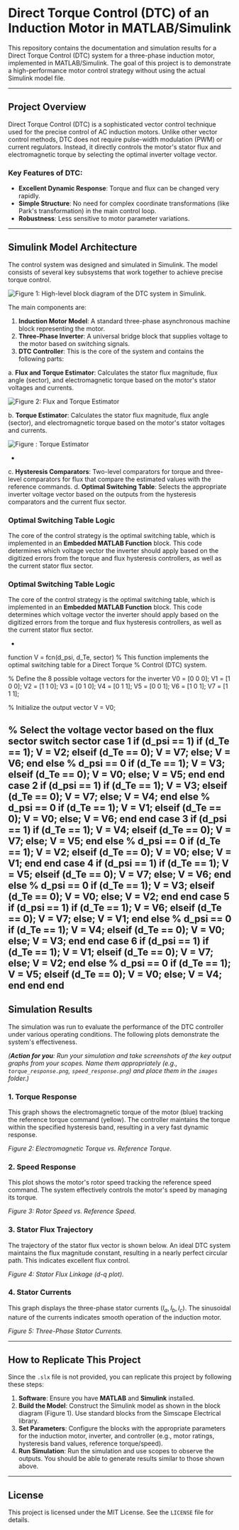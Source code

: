 # Direct Torque Control (DTC) of an Induction Motor in MATLAB/Simulink

This repository contains the documentation and simulation results for a Direct Torque Control (DTC) system for a three-phase induction motor, implemented in MATLAB/Simulink. The goal of this project is to demonstrate a high-performance motor control strategy without using the actual Simulink model file.

---

## Project Overview

Direct Torque Control (DTC) is a sophisticated vector control technique used for the precise control of AC induction motors. Unlike other vector control methods, DTC does not require pulse-width modulation (PWM) or current regulators. Instead, it directly controls the motor's stator flux and electromagnetic torque by selecting the optimal inverter voltage vector.

### Key Features of DTC:
-   **Excellent Dynamic Response**: Torque and flux can be changed very rapidly.
-   **Simple Structure**: No need for complex coordinate transformations (like Park's transformation) in the main control loop.
-   **Robustness**: Less sensitive to motor parameter variations.

---

## Simulink Model Architecture

The control system was designed and simulated in Simulink. The model consists of several key subsystems that work together to achieve precise torque control.

![Figure 1: High-level block diagram of the DTC system in Simulink.](Images/DTC_complete_circuit.png)

The main components are:
1.  **Induction Motor Model**: A standard three-phase asynchronous machine block representing the motor.
2.  **Three-Phase Inverter**: A universal bridge block that supplies voltage to the motor based on switching signals.
3.  **DTC Controller**: This is the core of the system and contains the following parts:

a. **Flux and Torque Estimator**: Calculates the stator flux magnitude, flux angle (sector), and electromagnetic torque based on the motor's stator voltages and currents.
   
![Figure 2: Flux and Torque Estimator](Images/estimation_flux_subsystem_border.png)

b. **Torque Estimator**: Calculates the stator flux magnitude, flux angle (sector), and electromagnetic torque based on the motor's stator voltages and currents.

![Figure : Torque Estimator](Images/estimation_torque_subsystem_border.png)

*
c. **Hysteresis Comparators**: Two-level comparators for torque and three-level comparators for flux that compare the estimated values with the reference commands.
d. **Optimal Switching Table**: Selects the appropriate inverter voltage vector based on the outputs from the hysteresis comparators and the current flux sector.
### Optimal Switching Table Logic

The core of the control strategy is the optimal switching table, which is implemented in an **Embedded MATLAB Function** block. This code determines which voltage vector the inverter should apply based on the digitized errors from the torque and flux hysteresis controllers, as well as the current stator flux sector.

### Optimal Switching Table Logic

The core of the control strategy is the optimal switching table, which is implemented in an **Embedded MATLAB Function** block. This code determines which voltage vector the inverter should apply based on the digitized errors from the torque and flux hysteresis controllers, as well as the current stator flux sector.

* ```matlab
function V = fcn(d_psi, d_Te, sector)
% This function implements the optimal switching table for a Direct Torque
% Control (DTC) system.

% Define the 8 possible voltage vectors for the inverter
V0 = [0 0 0];
V1 = [1 0 0];
V2 = [1 1 0];
V3 = [0 1 0];
V4 = [0 1 1];
V5 = [0 0 1];
V6 = [1 0 1];
V7 = [1 1 1];

% Initialize the output vector
V = V0;

% Select the voltage vector based on the flux sector
switch sector
    case 1
        if (d_psi == 1)
            if (d_Te == 1);     V = V2;
            elseif (d_Te == 0); V = V7;
            else;               V = V6;
            end
        else % d_psi == 0
            if (d_Te == 1);     V = V3;
            elseif (d_Te == 0); V = V0;
            else;               V = V5;
            end
        end
    case 2
        if (d_psi == 1)
            if (d_Te == 1);     V = V3;
            elseif (d_Te == 0); V = V7;
            else;               V = V4;
            end
        else % d_psi == 0
            if (d_Te == 1);     V = V1;
            elseif (d_Te == 0); V = V0;
            else;               V = V6;
            end
        end
    case 3
        if (d_psi == 1)
            if (d_Te == 1);     V = V4;
            elseif (d_Te == 0); V = V7;
            else;               V = V5;
            end
        else % d_psi == 0
            if (d_Te == 1);     V = V2;
            elseif (d_Te == 0); V = V0;
            else;               V = V1;
            end
        end
    case 4
        if (d_psi == 1)
            if (d_Te == 1);     V = V5;
            elseif (d_Te == 0); V = V7;
            else;               V = V6;
            end
        else % d_psi == 0
            if (d_Te == 1);     V = V3;
            elseif (d_Te == 0); V = V0;
            else;               V = V2;
            end
        end
    case 5
        if (d_psi == 1)
            if (d_Te == 1);     V = V6;
            elseif (d_Te == 0); V = V7;
            else;               V = V1;
            end
        else % d_psi == 0
            if (d_Te == 1);     V = V4;
            elseif (d_Te == 0); V = V0;
            else;               V = V3;
            end
        end
    case 6
        if (d_psi == 1)
            if (d_Te == 1);     V = V1;
            elseif (d_Te == 0); V = V7;
            else;               V = V2;
            end
        else % d_psi == 0
            if (d_Te == 1);     V = V5;
            elseif (d_Te == 0); V = V0;
            else;               V = V4;
            end
        end
end
---

## Simulation Results

The simulation was run to evaluate the performance of the DTC controller under various operating conditions. The following plots demonstrate the system's effectiveness.

*(**Action for you**: Run your simulation and take screenshots of the key output graphs from your scopes. Name them appropriately (e.g., `torque_response.png`, `speed_response.png`) and place them in the `images` folder.)*

### 1. Torque Response

This graph shows the electromagnetic torque of the motor (blue) tracking the reference torque command (yellow). The controller maintains the torque within the specified hysteresis band, resulting in a very fast dynamic response.

*Figure 2: Electromagnetic Torque vs. Reference Torque.*

### 2. Speed Response

This plot shows the motor's rotor speed tracking the reference speed command. The system effectively controls the motor's speed by managing its torque.

*Figure 3: Rotor Speed vs. Reference Speed.*

### 3. Stator Flux Trajectory

The trajectory of the stator flux vector is shown below. An ideal DTC system maintains the flux magnitude constant, resulting in a nearly perfect circular path. This indicates excellent flux control.

*Figure 4: Stator Flux Linkage (d-q plot).*

### 4. Stator Currents

This graph displays the three-phase stator currents ($I_a, I_b, I_c$). The sinusoidal nature of the currents indicates smooth operation of the induction motor.

*Figure 5: Three-Phase Stator Currents.*

---

## How to Replicate This Project

Since the `.slx` file is not provided, you can replicate this project by following these steps:

1.  **Software**: Ensure you have **MATLAB** and **Simulink** installed.
2.  **Build the Model**: Construct the Simulink model as shown in the block diagram (Figure 1). Use standard blocks from the Simscape Electrical library.
3.  **Set Parameters**: Configure the blocks with the appropriate parameters for the induction motor, inverter, and controller (e.g., motor ratings, hysteresis band values, reference torque/speed).
4.  **Run Simulation**: Run the simulation and use scopes to observe the outputs. You should be able to generate results similar to those shown above.

---

## License

This project is licensed under the MIT License. See the `LICENSE` file for details.

